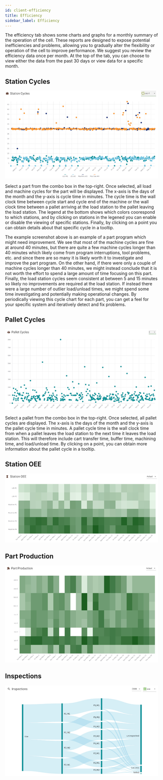 ```yaml
---
id: client-efficiency
title: Efficiency
sidebar_label: Efficiency
---
```


The efficiency tab shows some charts and graphs for a monthly summary of the
operation of the cell.  These reports are designed to expose potential inefficiencies
and problems, allowing you to gradually alter the flexibility or operation of the cell
to improve performance.  We suggest you review the efficiency data once per month.
At the top of the tab, you can choose to view either the data from the past 30 days or view
data for a specific month.

## Station Cycles

![Screenshot of station cycle chart](assets/insight-station-cycle.jpg)

Select a part from the combo box in the top-right. Once selected, all load
and machine cycles for the part will be displayed. The x-axis is the days of
the month and the y-axis is cycle time in minutes. The cycle time is the wall
clock time between cycle start and cycle end of the machine or the wall clock
time between a pallet arriving at the load station to the pallet leaving the
load station. The legend at the bottom shows which colors coorespond to which
stations, and by clicking on stations in the legened you can enable or
disable the viewing of specific stations. Finally, by clicking on a point you
can obtain details about that specific cycle in a tooltip.

The example screenshot above is an example of a part program which might need
improvement. We see that most of the machine cycles are fine at around 40
minutes, but there are quite a few machine cycles longer than 40 minutes
which likely come from program interruptions, tool problems, etc. and since
there are so many it is likely worth it to investigate and improve the part
program. On the other hand, if there were only a couple of machine cycles
longer than 40 minutes, we might instead conclude that it is not worth the
effort to spend a large amount of time focusing on this part. Finally, the
load station cycles seem consistent at between 5 and 15 minutes so likely no
improvements are required at the load station.  If instead there were a
large number of outlier load/unload times, we might spend some time investigating
and potentially making operational changes.  By periodically viewing this
cycle chart for each part, you can get a feel for your specific system
and iteratively detect and fix problems.

## Pallet Cycles

![Screenshot of pallet cycle chart](assets/insight-pallet-cycles.jpg)

Select a pallet from the combo box in the top-right. Once selected, all
pallet cycles are displayed. The x-axis is the days of the month and the
y-axis is the pallet cycle time in minutes. A pallet cycle time is the wall
clock time from when a pallet leaves the load station to the next time it
leaves the load station. This will therefore include cart transfer time,
buffer time, machining time, and load/unload time.  By clicking on a point, you
can obtain more information about the pallet cycle in a tooltip.

## Station OEE

![Screenshot of Station OEE Heatmap](assets/insight-station-oee.jpg)

## Part Production

![Screenshot of Station OEE Heatmap](assets/insight-part-production.jpg)

## Inspections

![Screenshot of Inspection Sankey](assets/insight-inspection-sankey.jpg)